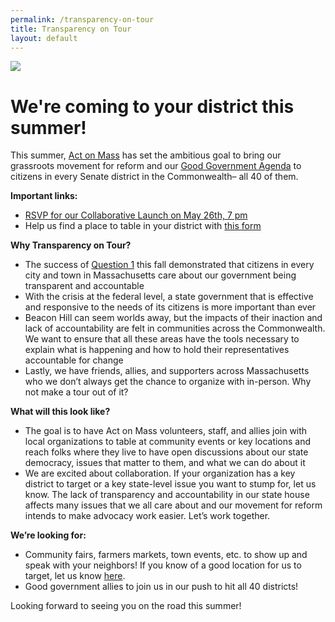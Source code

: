 ```yaml
---
permalink: /transparency-on-tour
title: Transparency on Tour
layout: default
---
```

![](/img/sunlight-agenda-google-form-header-2.png)

# We're coming to your district this summer!

This summer, [Act on Mass](https://actonmass.org/) has set the ambitious goal to bring our grassroots movement for reform and our [Good Government Agenda](https://actonmass.org/good-government-agenda/) to citizens in every Senate district in the Commonwealth– all 40 of them. 

**Important links:** 

* [RSVP for our Collaborative Launch on May 26th, 7 pm](https://secure.everyaction.com/i7AQ8Yz8c0u659qdSnsKug2)
* Help us find a place to table in your district with [this form](https://docs.google.com/forms/d/e/1FAIpQLSc0QTGcoLPT_j96J9rSAVu-5CqNSwPHAg-ofuFj4mIIugNwVg/viewform) 

**Why Transparency on Tour?**

* The success of [Question 1](https://www.wbur.org/news/2024/11/05/massachusetts-2024-president-senate-ballot-question-results) this fall demonstrated that citizens in every city and town in Massachusetts care about our government being transparent and accountable
* With the crisis at the federal level, a state government that is effective and responsive to the needs of its citizens is more important than ever
* Beacon Hill can seem worlds away, but the impacts of their inaction and lack of accountability are felt in communities across the Commonwealth. We want to ensure that all these areas have the tools necessary to explain what is happening and how to hold their representatives accountable for change
* Lastly, we have friends, allies, and supporters across Massachusetts who we don’t always get the chance to organize with in-person. Why not make a tour out of it?

**What will this look like?**

* The goal is to have Act on Mass volunteers, staff, and allies join with local organizations to table at community events or key locations and reach folks where they live to have open discussions about our state democracy, issues that matter to them, and what we can do about it
* We are excited about collaboration. If your organization has a key district to target or a key state-level issue you want to stump for, let us know. The lack of transparency and accountability in our state house affects many issues that we all care about and our movement for reform intends to make advocacy work easier. Let’s work together. 

**We’re looking for:** 

* Community fairs, farmers markets, town events, etc. to show up and speak with your neighbors! If you know of a good location for us to target, let us know [here](https://docs.google.com/forms/d/e/1FAIpQLSc0QTGcoLPT_j96J9rSAVu-5CqNSwPHAg-ofuFj4mIIugNwVg/viewform?usp=sharing). 
* Good government allies to join us in our push to hit all 40 districts! 

Looking forward to seeing you on the road this summer!